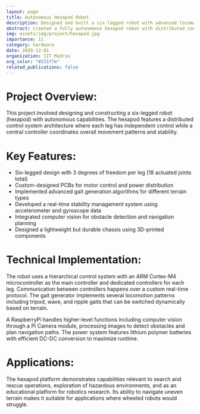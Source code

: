 ```yaml
---
layout: page
title: Autonomous Hexapod Robot
description: Designed and built a six-legged robot with advanced locomotion capabilities
abstract: Created a fully autonomous hexapod robot with distributed control architecture enabling dynamic stability and advanced terrain navigation. The robot features custom-designed PCBs for motor control, onboard computer vision, and an adaptive gait generator that dynamically adjusts to environmental challenges, allowing for smooth operation over varied terrain.
img: assets/img/project/hexapod.jpg
importance: 11
category: hardware
date: 2020-12-01
organization: IIT Madras
org_color: "#231f7e"
related_publications: false
---
```


# Project Overview:

This project involved designing and constructing a six-legged robot (hexapod) with autonomous capabilities. The hexapod features a distributed control system architecture where each leg has independent control while a central controller coordinates overall movement patterns and stability.

# Key Features:

- Six-legged design with 3 degrees of freedom per leg (18 actuated joints total)
- Custom-designed PCBs for motor control and power distribution
- Implemented advanced gait generation algorithms for different terrain types
- Developed a real-time stability management system using accelerometer and gyroscope data
- Integrated computer vision for obstacle detection and navigation planning
- Designed a lightweight but durable chassis using 3D-printed components

# Technical Implementation:

The robot uses a hierarchical control system with an ARM Cortex-M4 microcontroller as the main controller and dedicated controllers for each leg. Communication between controllers happens over a custom real-time protocol. The gait generator implements several locomotion patterns including tripod, wave, and ripple gaits that can be switched dynamically based on terrain.

A RaspberryPi handles higher-level functions including computer vision through a Pi Camera module, processing images to detect obstacles and plan navigation paths. The power system features lithium polymer batteries with efficient DC-DC conversion to maximize runtime.

# Applications:

The hexapod platform demonstrates capabilities relevant to search and rescue operations, exploration of hazardous environments, and as an educational platform for robotics research. Its ability to navigate uneven terrain makes it suitable for applications where wheeled robots would struggle.